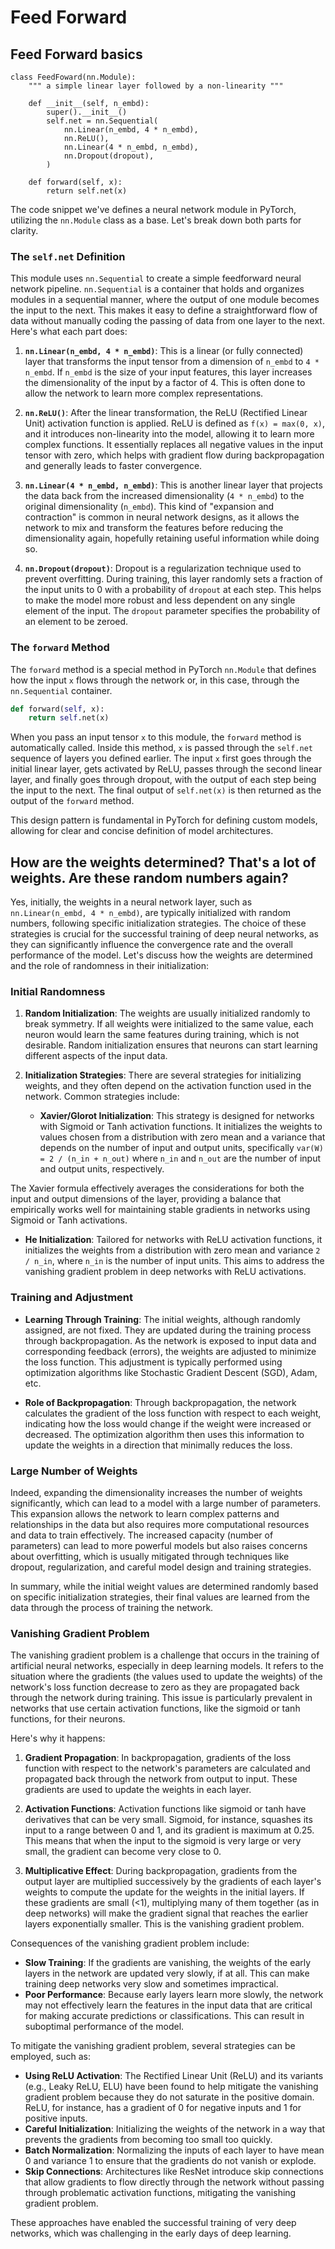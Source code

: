 # Feed Forward

## Feed Forward basics

```
class FeedFoward(nn.Module):
    """ a simple linear layer followed by a non-linearity """

    def __init__(self, n_embd):
        super().__init__()
        self.net = nn.Sequential(
            nn.Linear(n_embd, 4 * n_embd),
            nn.ReLU(),
            nn.Linear(4 * n_embd, n_embd),
            nn.Dropout(dropout),
        )

    def forward(self, x):
        return self.net(x)
```

The code snippet we've defines a neural network module in PyTorch, utilizing the `nn.Module` class as a base. Let's break down both parts for clarity.

### The `self.net` Definition

This module uses `nn.Sequential` to create a simple feedforward neural network pipeline. `nn.Sequential` is a container that holds and organizes modules in a sequential manner, where the output of one module becomes the input to the next. This makes it easy to define a straightforward flow of data without manually coding the passing of data from one layer to the next. Here's what each part does:

1. **`nn.Linear(n_embd, 4 * n_embd)`**: This is a linear (or fully connected) layer that transforms the input tensor from a dimension of `n_embd` to `4 * n_embd`. If `n_embd` is the size of your input features, this layer increases the dimensionality of the input by a factor of 4. This is often done to allow the network to learn more complex representations.

2. **`nn.ReLU()`**: After the linear transformation, the ReLU (Rectified Linear Unit) activation function is applied. ReLU is defined as `f(x) = max(0, x)`, and it introduces non-linearity into the model, allowing it to learn more complex functions. It essentially replaces all negative values in the input tensor with zero, which helps with gradient flow during backpropagation and generally leads to faster convergence.

3. **`nn.Linear(4 * n_embd, n_embd)`**: This is another linear layer that projects the data back from the increased dimensionality (`4 * n_embd`) to the original dimensionality (`n_embd`). This kind of "expansion and contraction" is common in neural network designs, as it allows the network to mix and transform the features before reducing the dimensionality again, hopefully retaining useful information while doing so.

4. **`nn.Dropout(dropout)`**: Dropout is a regularization technique used to prevent overfitting. During training, this layer randomly sets a fraction of the input units to 0 with a probability of `dropout` at each step. This helps to make the model more robust and less dependent on any single element of the input. The `dropout` parameter specifies the probability of an element to be zeroed.

### The `forward` Method

The `forward` method is a special method in PyTorch `nn.Module` that defines how the input `x` flows through the network or, in this case, through the `nn.Sequential` container.

```python
def forward(self, x):
    return self.net(x)
```

When you pass an input tensor `x` to this module, the `forward` method is automatically called. Inside this method, `x` is passed through the `self.net` sequence of layers you defined earlier. The input `x` first goes through the initial linear layer, gets activated by ReLU, passes through the second linear layer, and finally goes through dropout, with the output of each step being the input to the next. The final output of `self.net(x)` is then returned as the output of the `forward` method.

This design pattern is fundamental in PyTorch for defining custom models, allowing for clear and concise definition of model architectures.

## How are the weights determined? That's a lot of weights. Are these random numbers again?

Yes, initially, the weights in a neural network layer, such as `nn.Linear(n_embd, 4 * n_embd)`, are typically initialized with random numbers, following specific initialization strategies. The choice of these strategies is crucial for the successful training of deep neural networks, as they can significantly influence the convergence rate and the overall performance of the model. Let's discuss how the weights are determined and the role of randomness in their initialization:

### Initial Randomness

1. **Random Initialization**: The weights are usually initialized randomly to break symmetry. If all weights were initialized to the same value, each neuron would learn the same features during training, which is not desirable. Random initialization ensures that neurons can start learning different aspects of the input data.

2. **Initialization Strategies**: There are several strategies for initializing weights, and they often depend on the activation function used in the network. Common strategies include:
   - **Xavier/Glorot Initialization**: This strategy is designed for networks with Sigmoid or Tanh activation functions. It initializes the weights to values chosen from a distribution with zero mean and a variance that depends on the number of input and output units, specifically `var(W) = 2 / (n_in + n_out)` where `n_in` and `n_out` are the number of input and output units, respectively.

The Xavier formula effectively averages the considerations for both the input and output dimensions of the layer, providing a balance that empirically works well for maintaining stable gradients in networks using Sigmoid or Tanh activations.
   - **He Initialization**: Tailored for networks with ReLU activation functions, it initializes the weights from a distribution with zero mean and variance `2 / n_in`, where `n_in` is the number of input units. This aims to address the vanishing gradient problem in deep networks with ReLU activations.

### Training and Adjustment

- **Learning Through Training**: The initial weights, although randomly assigned, are not fixed. They are updated during the training process through backpropagation. As the network is exposed to input data and corresponding feedback (errors), the weights are adjusted to minimize the loss function. This adjustment is typically performed using optimization algorithms like Stochastic Gradient Descent (SGD), Adam, etc.

- **Role of Backpropagation**: Through backpropagation, the network calculates the gradient of the loss function with respect to each weight, indicating how the loss would change if the weight were increased or decreased. The optimization algorithm then uses this information to update the weights in a direction that minimally reduces the loss.

### Large Number of Weights

Indeed, expanding the dimensionality increases the number of weights significantly, which can lead to a model with a large number of parameters. This expansion allows the network to learn complex patterns and relationships in the data but also requires more computational resources and data to train effectively. The increased capacity (number of parameters) can lead to more powerful models but also raises concerns about overfitting, which is usually mitigated through techniques like dropout, regularization, and careful model design and training strategies.

In summary, while the initial weight values are determined randomly based on specific initialization strategies, their final values are learned from the data through the process of training the network.

### Vanishing Gradient Problem

The vanishing gradient problem is a challenge that occurs in the training of artificial neural networks, especially in deep learning models. It refers to the situation where the gradients (the values used to update the weights) of the network's loss function decrease to zero as they are propagated back through the network during training. This issue is particularly prevalent in networks that use certain activation functions, like the sigmoid or tanh functions, for their neurons.

Here's why it happens:

1. **Gradient Propagation**: In backpropagation, gradients of the loss function with respect to the network's parameters are calculated and propagated back through the network from output to input. These gradients are used to update the weights in each layer.

2. **Activation Functions**: Activation functions like sigmoid or tanh have derivatives that can be very small. Sigmoid, for instance, squashes its input to a range between 0 and 1, and its gradient is maximum at 0.25. This means that when the input to the sigmoid is very large or very small, the gradient can become very close to 0.

3. **Multiplicative Effect**: During backpropagation, gradients from the output layer are multiplied successively by the gradients of each layer's weights to compute the update for the weights in the initial layers. If these gradients are small (<1), multiplying many of them together (as in deep networks) will make the gradient signal that reaches the earlier layers exponentially smaller. This is the vanishing gradient problem.

Consequences of the vanishing gradient problem include:

- **Slow Training**: If the gradients are vanishing, the weights of the early layers in the network are updated very slowly, if at all. This can make training deep networks very slow and sometimes impractical.
- **Poor Performance**: Because early layers learn more slowly, the network may not effectively learn the features in the input data that are critical for making accurate predictions or classifications. This can result in suboptimal performance of the model.

To mitigate the vanishing gradient problem, several strategies can be employed, such as:

- **Using ReLU Activation**: The Rectified Linear Unit (ReLU) and its variants (e.g., Leaky ReLU, ELU) have been found to help mitigate the vanishing gradient problem because they do not saturate in the positive domain. ReLU, for instance, has a gradient of 0 for negative inputs and 1 for positive inputs.
- **Careful Initialization**: Initializing the weights of the network in a way that prevents the gradients from becoming too small too quickly.
- **Batch Normalization**: Normalizing the inputs of each layer to have mean 0 and variance 1 to ensure that the gradients do not vanish or explode.
- **Skip Connections**: Architectures like ResNet introduce skip connections that allow gradients to flow directly through the network without passing through problematic activation functions, mitigating the vanishing gradient problem.

These approaches have enabled the successful training of very deep networks, which was challenging in the early days of deep learning.

